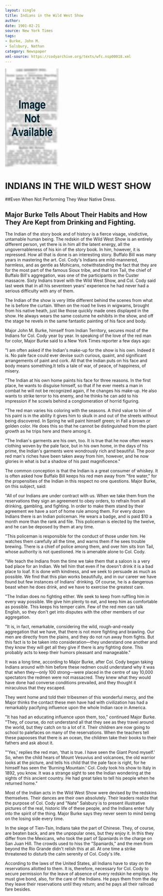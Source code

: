 ```yaml
---
layout: single
title: Indians in the Wild West Show
author: 
date: 1901-02-21
source: New York Times
tags:
- Burke, John M.
- Salsbury, Nathan
category: Newspaper
xml-source: https://codyarchive.org/texts/wfc.nsp00018.xml
---
```

![Image not available](/figures/default_document.png "Image not available")

# INDIANS IN THE WILD WEST SHOW

##Even When Not Performing They Wear Native Dress.

## Major Burke Tells About Their Habits and How They Are Kept from Drinking and Fighting.

The Indian of the story book and of history is a fierce visage, vindictive, untamable human being. The redskin of the Wild West Show is an entirely different person, yet there is in him all the latent energy, all the ungovernableness of his kin of the story book. In him, however, it is repressed. How all that is done is an interesting story. Buffalo Bill was many years in mastering the art.
Col. Cody's Indians are mild-mannered, harmless, and as gentle as Mohicans, notwithstanding the fact that they are for the most part of the famous Sioux tribe, and that Iron Tail, the chief of Buffalo Bill's aggregation, was one of the participants in the Custer massacre. Sixty Indians travel with the Wild West Show, and Col. Cody said last week that in all his seventeen years' experience he had never had a serious difficulty with any of them.

The Indian of the show is very little different behind the scenes from what he is before the curtain. When on the road he lives in wigwams, brought from his native heath, just like those quickly made ones displayed in the show. He always wears the same costume he exhibits in the show, and off the stage he revels in the same fantastic painting of his face and body.

Major John M. Burke, himself from Indian Territory, secures most of the Indians for Col. Cody year by year. In speaking of the love of the red man for color, Major Burke said to a New York Times reporter a few days ago:

"I am often asked if the Indian's make-up for the show is his own. Indeed it is. No pale face could ever devise such curious, quaint, and significant arrangements of paint and cork. All that the Indian puts on his face and body means something.It tells a tale of war, of peace, of happiness, of misery.

"The Indian at his own home paints his face for three reasons. In the first place, he wants to disguise himself, so that if he ever meets a man in combat he will not be recognized again, if he changes his make-up. He also wants to strike terror to his enemy, and he thinks he can add to his impression if he scowls behind a conglomeration of horrid figuring.

"The red man varies his coloring with the seasons. A third value to him of his paint is in the ability it gives him to skulk in and out of the streets without being discovered. In Spring he will paint himself green; in Fall a brown or golden color. He does this so that he cannot be distinguished from the plant growth as he trips here and there among it.

"The Indian's garments are his own, too. It is true that he now often wears clothing woven by the pale face, but in his own home, in the days of his prime, the Indian's garments were wondrously rich and beautiful. The poor red man's riches have been taken away from him, however, and he now glories in what is but a shadow of his past magnificence."

The common conception is that the Indian is a great consumer of whiskey. It is often asked how Buffalo Bill keeps his red men away from "fire water," for the propensities of the Indian in this respect no one questions. Major Burke, on this subject, said:

"All of our Indians are under contract with us. When we take them from the reservations they sign an agreement to obey orders, to refrain from all drinking, gambling, and fighting. In order to make them stand by their agreement we have a sort of home rule among them. For every dozen Indians there is an Indian policeman. He wears a badge, and is paid $10 a month more than the rank and file. This policeman is elected by the twelve, and he can be deposed by them at any time.

"This policeman is responsible for the conduct of those under him. He watches them carefully all the time, and warns them if he sees trouble brewing. There is a chief of police among them, and over him sits Iron Tail, whose authority is not questioned. He is amenable alone to Col. Cody.

"We teach the Indians from the time we take them that a saloon is a very bad place for an Indian. We tell him that even if he doesn't drink it is a bad place to loaf. It is done with kindness, and we seek to persuade as much as possible. We find that this plan works beautifully, and in our career we have found but few instances of Indians' drinking. Of course, he is a dangerous beast when he does drink, and we have to exercise the greatest care.

"The Indian does no fighting either. We seek to keep from ruffling him in every way possible. We give him plenty to eat, and keep him as comfortable as possible. This keeps his temper calm. Few of the red men can talk English, so they don't get into disputes with the other members of our aggregation.

"It is, in fact, remarkable, considering the wild, rough-and-ready aggregation that we have, that there is not more fighting and brawling. Our men are directly from the plains, and they do not run away from fights. But this fact is to be taken into consideration—they understand one another and they know they will get all they give if there is any fighting done. This probably acts to keep their humors pleasant and manageable."

It was a long time, according to Major Burke, after Col. Cody began taking Indians around with him before these redmen could understand why it was that when they—only 100 strong—were placed in the centre of say 10,000 spectators the redmen were not massacred. They knew what they would have done had converse conditions prevailed, and they thought it miraculous that they escaped.

They went home and told their tribesmen of this wonderful mercy, and the Major thinks the contact these men have had with civilization has had a remarkably pacifying influence upon the whole Indian race in America.

"It has had an educating influence upon them, too," continued Major Burke. "They, of course, do not understand all that they see as they travel around the world, but they catch on to a lot of it. Their children are now going to school to palefaces on many of the reservations. When the teachers tell these papooses that there is an ocean, the children take their books to their fathers and ask about it.

"'Yes,' replies the red man, 'that is true. I have seen the Giant Pond myself.' So, when the child hears of Mount Vesuvius and volcanoes, the old warrior looks at the picture, and tells his child that the pale face is right, for he himself has seen the 'Burning Mountain.' Col. Cody took his show to Italy in 1892, you know. It was a strange sight to see the Indian wondering at the sights of this ancient country. He had great tales to tell his people when he returned home."

Most of the Indian acts in the Wild West Show were devised by the redskins themselves. Their dances are their own absolutely. Their leaders realize that the purpose of Col. Cody and "Nate" Salsbury is to present illustrative pictures of the real, historic life of these people, and the Indians enter fully into the spirit of the thing. Major Burke says they never seem to mind being on the losing side every time.

In the siege of Tien-Tsin, Indians take the part of Chinese. They, of course, are beaten back, and are the unpopular ones, but they enjoy it. In this they differ from the Mexicans, who took the part of Spaniards in the charge on San Juan Hill. The crowds used to hiss the "Spaniards," and the men from beyond the Rio Grande didn't relish this at all. At one time a strike threatened to disturb the calm serenity of Col. Cody's life.

According to the laws of the United States, all Indians have to stay on the reservations allotted to them. It is, therefore, necessary for Col. Cody to secure permission for the leave of absence of every redskin he employs. He must give bond, also, for the care of the Indians. He pays them from the day they leave their reservations until they return; and he pays all their railroad fare besides.